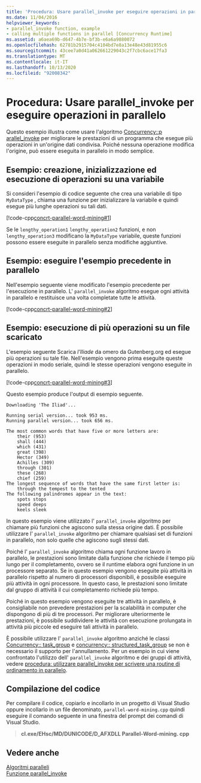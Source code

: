 ```yaml
---
title: 'Procedura: Usare parallel_invoke per eseguire operazioni in parallelo'
ms.date: 11/04/2016
helpviewer_keywords:
- parallel_invoke function, example
- calling multiple functions in parallel [Concurrency Runtime]
ms.assetid: a6aea69b-d647-4b7e-bf3b-e6a6a9880072
ms.openlocfilehash: 62781b2915704c4104bd7e8a13e48e43d81955c6
ms.sourcegitcommit: 43cee7a0d41a062661229043c2f7cbc6ace17fa3
ms.translationtype: MT
ms.contentlocale: it-IT
ms.lasthandoff: 10/13/2020
ms.locfileid: "92008342"
---
```

# <a name="how-to-use-parallel_invoke-to-execute-parallel-operations"></a>Procedura: Usare parallel_invoke per eseguire operazioni in parallelo

Questo esempio illustra come usare l'algoritmo [Concurrency::p arallel_invoke](reference/concurrency-namespace-functions.md#parallel_invoke) per migliorare le prestazioni di un programma che esegue più operazioni in un'origine dati condivisa. Poiché nessuna operazione modifica l'origine, può essere eseguita in parallelo in modo semplice.

## <a name="example-create-initialize-and-perform-operations-on-a-variable"></a>Esempio: creazione, inizializzazione ed esecuzione di operazioni su una variabile

Si consideri l'esempio di codice seguente che crea una variabile di tipo `MyDataType` , chiama una funzione per inizializzare la variabile e quindi esegue più lunghe operazioni su tali dati.

[!code-cpp[concrt-parallel-word-mining#1](../../parallel/concrt/codesnippet/cpp/how-to-use-parallel-invoke-to-execute-parallel-operations_1.cpp)]

Se le `lengthy_operation1` `lengthy_operation2` funzioni, e non `lengthy_operation3` modificano la `MyDataType` variabile, queste funzioni possono essere eseguite in parallelo senza modifiche aggiuntive.

## <a name="example-run-previous-example-in-parallel"></a>Esempio: eseguire l'esempio precedente in parallelo

Nell'esempio seguente viene modificato l'esempio precedente per l'esecuzione in parallelo. L' `parallel_invoke` algoritmo esegue ogni attività in parallelo e restituisce una volta completate tutte le attività.

[!code-cpp[concrt-parallel-word-mining#2](../../parallel/concrt/codesnippet/cpp/how-to-use-parallel-invoke-to-execute-parallel-operations_2.cpp)]

## <a name="example-perform-multiple-operations-on-a-downloaded-file"></a>Esempio: esecuzione di più operazioni su un file scaricato

L'esempio seguente Scarica *l'Iliade* da omero da Gutenberg.org ed esegue più operazioni su tale file. Nell'esempio vengono prima eseguite queste operazioni in modo seriale, quindi le stesse operazioni vengono eseguite in parallelo.

[!code-cpp[concrt-parallel-word-mining#3](../../parallel/concrt/codesnippet/cpp/how-to-use-parallel-invoke-to-execute-parallel-operations_3.cpp)]

Questo esempio produce l'output di esempio seguente.

```Output
Downloading 'The Iliad'...

Running serial version... took 953 ms.
Running parallel version... took 656 ms.

The most common words that have five or more letters are:
    their (953)
    shall (444)
    which (431)
    great (398)
    Hector (349)
    Achilles (309)
    through (301)
    these (268)
    chief (259)
The longest sequence of words that have the same first letter is:
    through the tempest to the tented
The following palindromes appear in the text:
    spots stops
    speed deeps
    keels sleek
```

In questo esempio viene utilizzato l' `parallel_invoke` algoritmo per chiamare più funzioni che agiscono sulla stessa origine dati. È possibile utilizzare l' `parallel_invoke` algoritmo per chiamare qualsiasi set di funzioni in parallelo, non solo quelle che agiscono sugli stessi dati.

Poiché l' `parallel_invoke` algoritmo chiama ogni funzione lavoro in parallelo, le prestazioni sono limitate dalla funzione che richiede il tempo più lungo per il completamento, ovvero se il runtime elabora ogni funzione in un processore separato. Se in questo esempio vengono eseguite più attività in parallelo rispetto al numero di processori disponibili, è possibile eseguire più attività in ogni processore. In questo caso, le prestazioni sono limitate dal gruppo di attività il cui completamento richiede più tempo.

Poiché in questo esempio vengono eseguite tre attività in parallelo, è consigliabile non prevedere prestazioni per la scalabilità in computer che dispongono di più di tre processori. Per migliorare ulteriormente le prestazioni, è possibile suddividere le attività con esecuzione prolungata in attività più piccole ed eseguire tali attività in parallelo.

È possibile utilizzare l' `parallel_invoke` algoritmo anziché le classi [Concurrency:: task_group](reference/task-group-class.md) e [concurrency:: structured_task_group](../../parallel/concrt/reference/structured-task-group-class.md) se non è necessario il supporto per l'annullamento. Per un esempio in cui viene confrontato l'utilizzo dell' `parallel_invoke` algoritmo e dei gruppi di attività, vedere [procedura: utilizzare parallel_invoke per scrivere una routine di ordinamento in parallelo](../../parallel/concrt/how-to-use-parallel-invoke-to-write-a-parallel-sort-routine.md).

## <a name="compiling-the-code"></a>Compilazione del codice

Per compilare il codice, copiarlo e incollarlo in un progetto di Visual Studio oppure incollarlo in un file denominato, `parallel-word-mining.cpp` quindi eseguire il comando seguente in una finestra del prompt dei comandi di Visual Studio.

> **cl.exe/EHsc/MD/DUNICODE/D_AFXDLL Parallel-Word-mining. cpp**

## <a name="see-also"></a>Vedere anche

[Algoritmi paralleli](../../parallel/concrt/parallel-algorithms.md)<br/>
[Funzione parallel_invoke](reference/concurrency-namespace-functions.md#parallel_invoke)
